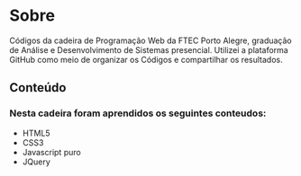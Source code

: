 <h1>Sobre</h1>

<p>Códigos da cadeira de Programação Web da FTEC Porto Alegre, graduação de Análise e Desenvolvimento de Sistemas presencial.
Utilizei a plataforma GitHub como meio de organizar os Códigos e compartilhar os resultados. </p>

<h2>Conteúdo</h2>
  
  <h3>Nesta cadeira foram aprendidos os seguintes conteudos:</h3>
  
  <ul>
   <li> HTML5 </li>
   <li> CSS3 </li>
   <li> Javascript puro </li>
   <li> JQuery  </li>
  </ul>

